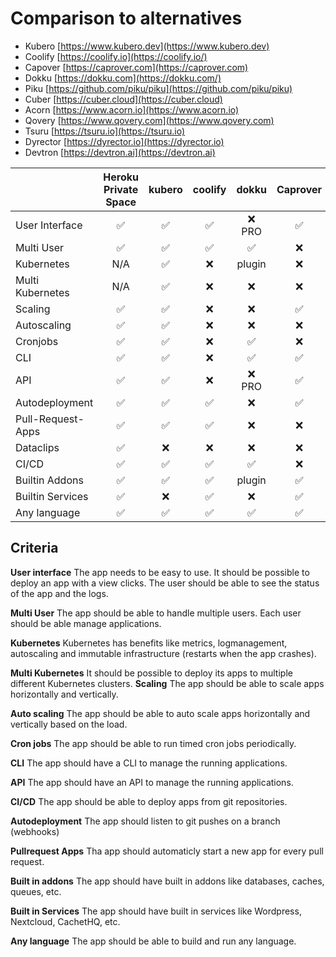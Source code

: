 # Comparison to alternatives

- Kubero [https://www.kubero.dev](https://www.kubero.dev)
- Coolify [https://coolify.io](https://coolify.io/)
- Capover [https://caprover.com](https://caprover.com)
- Dokku [https://dokku.com](https://dokku.com/)
- Piku [https://github.com/piku/piku](https://github.com/piku/piku)
- Cuber [https://cuber.cloud](https://cuber.cloud)
- Acorn [https://www.acorn.io](https://www.acorn.io)
- Qovery [https://www.qovery.com](https://www.qovery.com)
- Tsuru [https://tsuru.io](https://tsuru.io)
- Dyrector [https://dyrector.io](https://dyrector.io)
- Devtron [https://devtron.ai](https://devtron.ai)


|                 | Heroku Private Space | kubero | coolify | dokku | Caprover | piku       | Cuber | Acorn | Qovery | Tsuru | Dyrector | Devtron
|-------------------|:-------------------:|:------:|:-------:|:-----:|:--------:|:----------:|:-----:|:-----:|:------:|:-----:|:--------:|:------:|
| User Interface    | ✅                 | ✅      | ✅      | ❌ PRO| ✅       | ❌         | ❌    | ❌   | ✅     | ❌    | ✅       | ✅     |
| Multi User        | ✅                 | ✅      | ✅      | ✅    | ❌       | N/A         | N/A  | N/A  | ✅     | N/A   | ✅       | ✅     |
| Kubernetes        | N/A                | ✅      | ❌      | plugin| ❌       | ❌         | ✅    | ✅   | ✅     | ✅    | ✅       | ✅     |
| Multi Kubernetes  | N/A                | ✅      | ❌      | ❌    | ❌       | ❌         | ❌    | ❌   |
| Scaling           | ✅                 | ✅      | ❌      | ❌    | ✅       | vertically | ❌    | ❌   |
| Autoscaling       | ✅                 | ✅      | ❌      | ❌    | ❌       | ❌         | ❌    | ❌   |
| Cronjobs          | ✅                 | ✅      | ❌      | ✅    | ❌       | ✅         | ✅    | ✅   | ✅     | ❌    |
| CLI               | ✅                 | ✅      | ❌      | ✅    | ✅       | ✅         | ✅    | ✅   | ✅     | ✅    |
| API               | ✅                 | ✅      | ❌      | ❌ PRO| ✅       | ❌         | ❌    | ✅   | ✅     | ✅    |
| Autodeployment    | ✅                 | ✅      | ✅      | ❌    | ✅       | ❌         | ❌    | ❌   |
| Pull-Request-Apps | ✅                 | ✅      | ✅      | ❌    | ❌       | ❌         | ❌    | ❌   |
| Dataclips         | ✅                 | ❌      | ❌      | ❌    | ❌       | ❌         | ❌    | ❌   |
| CI/CD             | ✅                 | ✅      | ✅      | ✅    | ❌       | ✅         | ❌    | ❌   |
| Builtin Addons    | ✅                 | ✅      | ✅      | plugin| ✅       | ❌         | ❌    | ❌   |
| Builtin Services  | ✅                 | ❌      | ✅      | ❌    | ✅       | ❌         | ❌    | ❌   |
| Any language      | ✅                 | ✅      | ✅      | ✅    | ✅       | ✅         | ✅    | ✅   |

## Criteria
**User interface**
The app needs to be easy to use. It should be possible to deploy an app with a view clicks. The user should be able to see the status of the app and the logs.

**Multi User**
The app should be able to handle multiple users. Each user should be able manage applications.

**Kubernetes**
Kubernetes has benefits like metrics, logmanagement, autoscaling and immutable infrastructure (restarts when the app crashes).

**Multi Kubernetes**
It should be possible to deploy its apps to multiple different Kubernetes clusters.
**Scaling**
The app should be able to scale apps horizontally and vertically.

**Auto scaling**
The app should be able to auto scale apps horizontally and vertically based on the load.

**Cron jobs**
The app should be able to run timed cron jobs periodically.

**CLI**
The app should have a CLI to manage the running applications.

**API**
The app should have an API to manage the running applications.

**CI/CD**
The app should be able to deploy apps from git repositories.

**Autodeployment**
The app should listen to git pushes on a branch (webhooks)

**Pullrequest Apps**
Tha app should automaticly start a new app for every pull request.

**Built in addons**
The app should have built in addons like databases, caches, queues, etc.

**Built in Services**
The app should have built in services like Wordpress, Nextcloud, CachetHQ, etc.

**Any language**
The app should be able to build and run any language.
